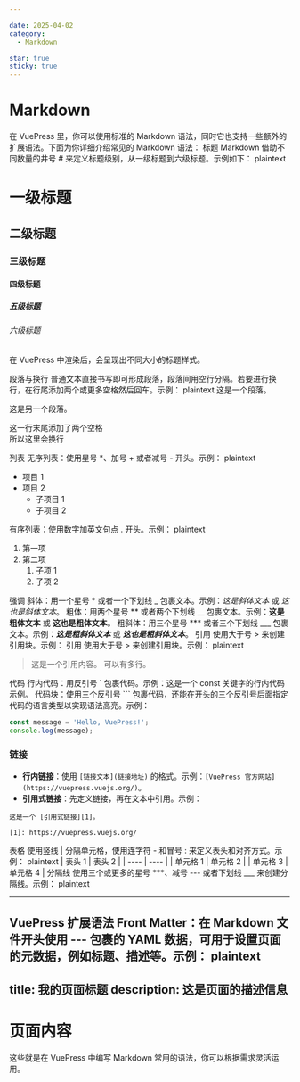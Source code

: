 ```yaml
---

date: 2025-04-02
category:
  - Markdown 

star: true
sticky: true
---
```


# Markdown 
在 VuePress 里，你可以使用标准的 Markdown 语法，同时它也支持一些额外的扩展语法。下面为你详细介绍常见的 Markdown 语法：
标题
Markdown 借助不同数量的井号 # 来定义标题级别，从一级标题到六级标题。示例如下：
plaintext
# 一级标题
## 二级标题
### 三级标题
#### 四级标题
##### 五级标题
###### 六级标题

在 VuePress 中渲染后，会呈现出不同大小的标题样式。

段落与换行
普通文本直接书写即可形成段落，段落间用空行分隔。若要进行换行，在行尾添加两个或更多空格然后回车。示例：
plaintext
这是一个段落。

这是另一个段落。

这一行末尾添加了两个空格  
所以这里会换行

列表
无序列表：使用星号 *、加号 + 或者减号 - 开头。示例：
plaintext
- 项目 1
- 项目 2
  - 子项目 1
  - 子项目 2

有序列表：使用数字加英文句点 . 开头。示例：
plaintext
1. 第一项
2. 第二项
   1. 子项 1
   2. 子项 2

强调
斜体：用一个星号 * 或者一个下划线 _ 包裹文本。示例：*这是斜体文本* 或 _这也是斜体文本_。
粗体：用两个星号 ** 或者两个下划线 __ 包裹文本。示例：**这是粗体文本** 或 __这也是粗体文本__。
粗斜体：用三个星号 *** 或者三个下划线 ___ 包裹文本。示例：***这是粗斜体文本*** 或 ___这也是粗斜体文本___。
引用
使用大于号 > 来创建引用块。示例：
引用
使用大于号 > 来创建引用块。示例：
plaintext
> 这是一个引用内容。
> 可以有多行。

代码
行内代码：用反引号 ` 包裹代码。示例：这是一个 const 关键字的行内代码示例。
代码块：使用三个反引号 ``` 包裹代码，还能在开头的三个反引号后面指定代码的语言类型以实现语法高亮。示例：
```js
const message = 'Hello, VuePress!';
console.log(message);
```

### 链接
- **行内链接**：使用 `[链接文本](链接地址)` 的格式。示例：`[VuePress 官方网站](https://vuepress.vuejs.org/)`。
- **引用式链接**：先定义链接，再在文本中引用。示例：
```plaintext
这是一个 [引用式链接][1]。

[1]: https://vuepress.vuejs.org/
```
表格
使用竖线 | 分隔单元格，使用连字符 - 和冒号 : 来定义表头和对齐方式。示例：
plaintext
| 表头 1 | 表头 2 |
| ---- | ---- |
| 单元格 1 | 单元格 2 |
| 单元格 3 | 单元格 4 |
分隔线
使用三个或更多的星号 ***、减号 --- 或者下划线 ___ 来创建分隔线。示例：
plaintext
***
VuePress 扩展语法
Front Matter：在 Markdown 文件开头使用 --- 包裹的 YAML 数据，可用于设置页面的元数据，例如标题、描述等。示例：
plaintext
---
title: 我的页面标题
description: 这是页面的描述信息
---

# 页面内容
这些就是在 VuePress 中编写 Markdown 常用的语法，你可以根据需求灵活运用。